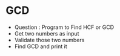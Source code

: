 # GCD
- Question : Program to Find HCF or GCD 
- Get two numbers as input
- Validate those two numbers
- Find GCD and print it
